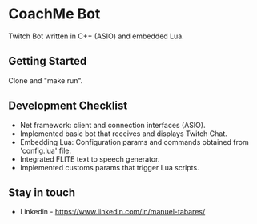 # CoachMe Bot

Twitch Bot written in C++ (ASIO) and embedded Lua.

## Getting Started

Clone and "make run".

## Development Checklist

+ Net framework: client and connection interfaces (ASIO).
+ Implemented basic bot that receives and displays Twitch Chat.
+ Embedding Lua: Configuration params and commands obtained from 'config.lua' file.
+ Integrated FLITE text to speech generator.
+ Implemented customs params that trigger Lua scripts.

## Stay in touch

+ Linkedin - https://www.linkedin.com/in/manuel-tabares/

